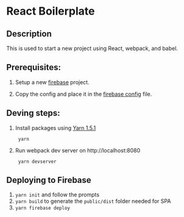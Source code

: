 # React Boilerplate

## Description
This is used to start a new project using React, webpack, and babel.


## Prerequisites:

1. Setup a new [firebase](https://console.firebase.google.com/) project.

2. Copy the config and place it in the [firebase config](/src/firebase/firebase.js) file.

## Deving steps:

1. Install packages using [Yarn 1.5.1](https://github.com/yarnpkg/yarn/releases/tag/v1.5.1)

        yarn

2. Run webpack dev server on http://localhost:8080

        yarn devserver

## Deploying to Firebase

1. `yarn init` and follow the prompts
1. `yarn build` to generate the `public/dist` folder needed for SPA
1. `yarn firebase deploy`
